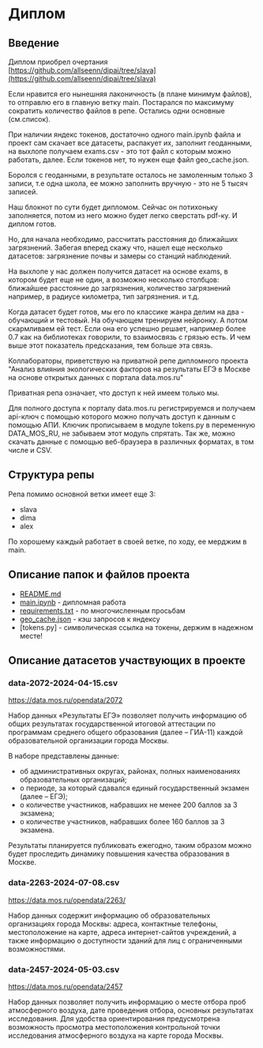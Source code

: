 # Диплом

## Введение 

Диплом приобрел очертания [https://github.com/allseenn/dipai/tree/slava](https://github.com/allseenn/dipai/tree/slava)

Если нравится его нынешняя лаконичность (в плане минимум файлов), то отправлю его в главную ветку main.
Постарался по максимуму сократить количество файлов в репе. Остались одни основные (см.список).

При наличии яндекс токенов, достаточно одного main.ipynb файла и проект сам скачает все датасеты, распакует их, заполнит геоданными, на выхлопе получаем exams.csv - это тот файл с которым можно работать, далее. Если токенов нет, то нужен еще файл geo_cache.json.

Боролся с геоданными, в результате осталось не замоленным только 3 записи, т.е одна школа, ее можно заполнить вручную - это не 5 тысяч записей. 

Наш блокнот по сути будет дипломом. Сейчас он потихоньку заполняется, потом из него можно будет легко сверстать pdf-ку. И диплом готов. 

Но, для начала необходимо, рассчитать расстояния до ближайших загрязнений. Забегая вперед скажу что, нашел еще несколько датасетов: загрязнение почвы и замеры со станций наблюдений.  

На выхлопе у нас должен получится датасет на основе exams, в котором будет еще не один, а возможно несколько столбцов: ближайшее расстояние до загрязнения, количество загрязнений например, в радиусе километра, тип загрязнения. и т.д. 

Когда датасет будет готов, мы его по классике жанра делим на два - обучающий и тестовый. На обучающем тренируем нейронку. А потом скармливаем ей тест. Если она его успешно решает, например более 0.7 как на библиотеках говорили, то взаимосвязь с грязью есть. И чем выше этот показатель предсказания, тем больше эта связь.

Коллабораторы, приветствую на приватной репе дипломного проекта "Анализ влияния экологических факторов на результаты ЕГЭ в Москве на основе открытых данных с портала data.mos.ru"

Приватная репа означает, что доступ к ней имеем только мы.

Для полного доступа к порталу data.mos.ru регистрируемся и получаем api-ключ с помощью которого можно получать доступ к данным с помощью АПИ. 
Ключик прописываем в модуле tokens.py в переменную DATA_MOS_RU, не забываем этот модуль спрятать.
Так же, можно скачать данные с помощью веб-браузера в различных форматах, в том числе и CSV.

## Структура репы

Репа помимо основной ветки имеет еще 3:

- slava
- dima
- alex

По хорошему каждый работает в своей ветке, по ходу, ее мерджим в main.

## Описание папок и файлов проекта

- [README.md](README.md)
- [main.ipynb](main.ipynb) - дипломная работа
- [requirements.txt](requirements.txt) - по многочисленным просьбам
- [geo_cache.json](geo_cache.json) - кэш запросов к яндексу
- [tokens.py] - символическая ссылка на токены, держим в надежном месте!

## Описание датасетов участвующих в проекте

###  data-2072-2024-04-15.csv

https://data.mos.ru/opendata/2072

Набор данных «Результаты ЕГЭ» позволяет получить информацию об общих результатах государственной итоговой аттестации по программам среднего общего образования (далее – ГИА-11) каждой образовательной организации города Москвы.

В наборе представлены данные:

- об административных округах, районах, полных наименованиях образовательных организаций;
- о периоде, за который сдавался единый государственный экзамен (далее – ЕГЭ);
- о количестве участников, набравших не менее 200 баллов за 3 экзамена;
- о количестве участников, набравших более 160 баллов за 3 экзамена.

Результаты планируется публиковать ежегодно, таким образом можно будет проследить динамику повышения качества образования в Москве.

###  data-2263-2024-07-08.csv

https://data.mos.ru/opendata/2263/

Набор данных содержит информацию об образовательных организациях города Москвы: адреса, контактные телефоны, местоположение на карте, адреса интернет-сайтов учреждений, а также информацию о доступности зданий для лиц с ограниченными возможностями.

###  data-2457-2024-05-03.csv

https://data.mos.ru/opendata/2457

Набор данных позволяет получить информацию о месте отбора проб атмосферного воздуха, дате проведения отбора, основных результатах исследования. Для удобства ориентирования предусмотрена возможность просмотра местоположения контрольной точки исследования атмосферного воздуха на карте города Москвы.
